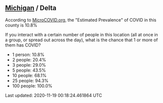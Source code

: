 
## [Michigan](/united-states/michigan) / Delta

According to [MicroCOVID.org](http://microcovid.org),
the "Estimated Prevalence" of COVID in this county is 10.8%

If you interact with a certain number of people in this location
(all at once in a group, or spread out across the day), what is the chance that
1 or more of them has COVID?

- 1 person: 10.8%
- 2 people: 20.4%
- 3 people: 29.0%
- 5 people: 43.5%
- 10 people: 68.1%
- 25 people: 94.3%
- 100 people: 100.0%

Last updated: 2020-11-19 00:18:24.461864 UTC
